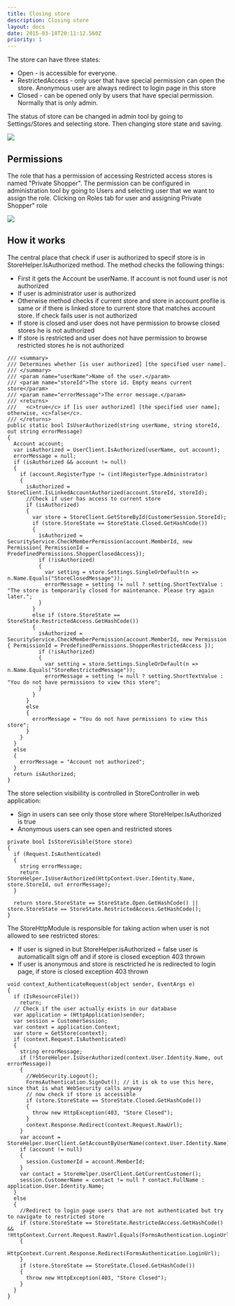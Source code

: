 ```yaml
---
title: Closing store
description: Closing store
layout: docs
date: 2015-03-18T20:11:12.560Z
priority: 1
---
```

The store can have three states:

* Open - is accessible for everyone.
* RestrictedAccess - only user that have special permission can open the store. Anonymous user are always redirect to login page in this store
* Closed - can be opened only by users that have special permission. Normally that is only admin.

The status of store can be changed in admin tool by going to Settings/Stores and selecting store. Then changing store state and saving.

<img src="../../../../../assets/images/store.png" />

## Permissions

The role that has a permission of accessing Restricted access stores is named "Private Shopper". The permission can be configured in administration tool by going to Users and selecting user that we want to assign the role. Clicking on Roles tab for user and assigning Private Shopper" role

<img src="../../../../../assets/images/privateShopper.png" />

## How it works

The central place that check if user is authorized to specif store is in StoreHelper.IsAuthorized method. The method checks the following things:

* First it gets the Account be userName. If account is not found user is not authorized
* If user is administrator user is authorized
* Otherwise method checks if current store and store in account profile is same or if there is linked store to current store that matches account store. If check fails user is not authorized
* If store is closed and user does not have permission to browse closed stores he is not authorized
* If store is restricted and user does not have permission to browse restricted stores he is not authorized

```
/// <summary>
/// Determines whether [is user authorized] [the specified user name].
/// </summary>
/// <param name="userName">Name of the user.</param>
/// <param name="storeId">The store id. Empty means current store</param>
/// <param name="errorMessage">The error message.</param>
/// <returns>
///   <c>true</c> if [is user authorized] [the specified user name]; otherwise, <c>false</c>.
/// </returns>
public static bool IsUserAuthorized(string userName, string storeId, out string errorMessage)
{
  Account account;
  var isAuthorized = UserClient.IsAuthorized(userName, out account);
  errorMessage = null;
  if (isAuthorized && account != null)
  {
    if (account.RegisterType != (int)RegisterType.Administrator)
    {
      isAuthorized = StoreClient.IsLinkedAccountAuthorized(account.StoreId, storeId);
      //Check if user has access to current store
      if (isAuthorized)
      {
        var store = StoreClient.GetStoreById(CustomerSession.StoreId);
        if (store.StoreState == StoreState.Closed.GetHashCode())
        {
          isAuthorized = SecurityService.CheckMemberPermission(account.MemberId, new Permission{ PermissionId = PredefinedPermissions.ShopperClosedAccess});
          if (!isAuthorized)
          {
            var setting = store.Settings.SingleOrDefault(n => n.Name.Equals("StoreClosedMessage"));
            errorMessage = setting != null ? setting.ShortTextValue : "The store is temporarily closed for maintenance. Please try again later.";
          }
        }
        else if (store.StoreState == StoreState.RestrictedAccess.GetHashCode())
        {
          isAuthorized = SecurityService.CheckMemberPermission(account.MemberId, new Permission { PermissionId = PredefinedPermissions.ShopperRestrictedAccess });
          if (!isAuthorized)
          {
            var setting = store.Settings.SingleOrDefault(n => n.Name.Equals("StoreRestrictedMessage"));
            errorMessage = setting != null ? setting.ShortTextValue : "You do not have permissions to view this store";
          }
        }
      }
      else
      {
        errorMessage = "You do not have permissions to view this store";
      }
    }
  }
  else
  {
    errorMessage = "Account not authorized";
  }
  return isAuthorized;
}
```

The store selection visibiility is controlled in StoreController in web application:

* Sign in users can see only those store where StoreHelper.IsAuthorized is true
* Anonymous users can see open and restricted stores

```
private bool IsStoreVisible(Store store)
{
  if (Request.IsAuthenticated)
  {
    string errorMessage;
    return StoreHelper.IsUserAuthorized(HttpContext.User.Identity.Name, store.StoreId, out errorMessage);
  }
            
  return store.StoreState == StoreState.Open.GetHashCode() || store.StoreState == StoreState.RestrictedAccess.GetHashCode();
}
```

The StoreHttpModule is responsible for taking action when user is not allowed to see restricted stores:

* If user is signed in but StoreHelper.isAuthorized = false user is automaticallt sign off and if store is closed exception 403 thrown
* If user is anonymous and store is resctricted he is redirected to login page, if store is closed exception 403 thrown

```
void context_AuthenticateRequest(object sender, EventArgs e)
{
  if (IsResourceFile())
    return;
  // Check if the user actually exists in our database
  var application = (HttpApplication)sender;
  var session = CustomerSession;
  var context = application.Context;
  var store = GetStore(context);
  if (context.Request.IsAuthenticated)
  {
    string errorMessage;
    if (!StoreHelper.IsUserAuthorized(context.User.Identity.Name, out errorMessage))
    {
      //WebSecurity.Logout();
      FormsAuthentication.SignOut(); // it is ok to use this here, since that is what WebSecurity calls anyway
      // now check if store is accessible
      if (store.StoreState == StoreState.Closed.GetHashCode())
      {
        throw new HttpException(403, "Store Closed");
      }
      context.Response.Redirect(context.Request.RawUrl);
    }
    var account = StoreHelper.UserClient.GetAccountByUserName(context.User.Identity.Name);
    if (account != null)
    {
      session.CustomerId = account.MemberId;
    }
    var contact = StoreHelper.UserClient.GetCurrentCustomer();
    session.CustomerName = contact != null ? contact.FullName : application.User.Identity.Name;
  }
  else
  {
    //Redirect to login page users that are not authenticated but try to navigate to restricted store
    if (store.StoreState == StoreState.RestrictedAccess.GetHashCode() && !HttpContext.Current.Request.RawUrl.Equals(FormsAuthentication.LoginUrl))
    {
      HttpContext.Current.Response.Redirect(FormsAuthentication.LoginUrl);
    }
    if (store.StoreState == StoreState.Closed.GetHashCode())
    {
      throw new HttpException(403, "Store Closed");
    }
  }
}
```